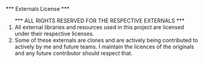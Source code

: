 *** Externals License ***
    <ol
    >*** ALL RIGHTS RESERVED FOR THE RESPECTIVE EXTERNALS ***   
        <li>
            All external libraries and resources used in this project are licensed under their respective licenses.
        </li>
        <li>
        Some of these externals are clones and are actively being contributed to actively by me and future teams. I maintain the licences of the originals and any future contributor should respect that.
        </li>
    </ol>
